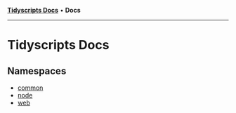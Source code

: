 [**Tidyscripts Docs**](README.md) • **Docs**

***

# Tidyscripts Docs

## Namespaces

- [common](namespaces/common/README.md)
- [node](namespaces/node/README.md)
- [web](namespaces/web/README.md)
